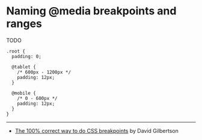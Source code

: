 # Naming @media breakpoints and ranges

TODO

```postcss
.root {
  padding: 0;

  @tablet {
    /* 600px - 1200px */
    padding: 12px;
  }

  @mobile {
    /* 0 - 600px */
    padding: 12px;
  }
}
```

---

-   [The 100% correct way to do CSS breakpoints](https://www.freecodecamp.org/news/the-100-correct-way-to-do-css-breakpoints-88d6a5ba1862/) by David Gilbertson